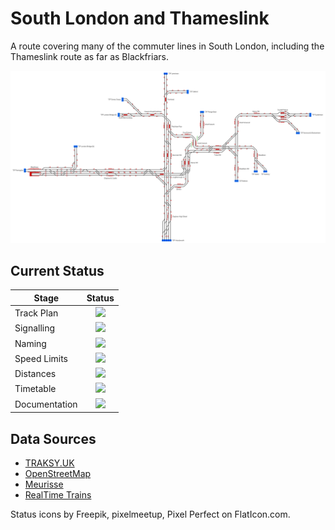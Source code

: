 # South London and Thameslink
A route covering many of the commuter lines in South London, including the Thameslink route as far as Blackfriars.

![South London and Thameslink](Images/SouthLondonAndThameslink.bmp)

## Current Status

| Stage         | Status        |
| ------------- |:-------------:|
| Track Plan     | <img src="https://image.flaticon.com/icons/svg/1632/1632596.svg" height="24"> |
| Signalling      | <img src="https://image.flaticon.com/icons/svg/1632/1632596.svg" height="24">      |
| Naming | <img src="https://image.flaticon.com/icons/svg/1632/1632596.svg" height="24">      |
| Speed Limits | <img src="https://image.flaticon.com/icons/svg/1632/1632596.svg" height="24"> |
| Distances | <img src="https://image.flaticon.com/icons/svg/1632/1632596.svg" height="24"> |
| Timetable | <img src="https://image.flaticon.com/icons/svg/1632/1632596.svg" height="24"> |
| Documentation | <img src="https://image.flaticon.com/icons/svg/1632/1632596.svg" height="24"> |


## Data Sources

- [TRAKSY.UK](https://traksy.uk/live/M+23+DONC/M+18+WDULWCH/M+9+LBGHJN+11)
- [OpenStreetMap](https://www.openstreetmap.org/#map=14/51.4574/-0.0948)
- [Meurisse](https://map.meurisse.org/)
- [RealTime Trains](https://www.realtimetrains.co.uk/)

Status icons by Freepik, pixelmeetup, Pixel Perfect on FlatIcon.com.
